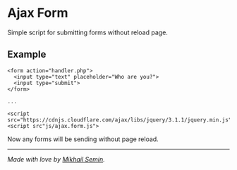# Ajax Form

Simple script for submitting forms without reload page.

## Example

```
<form action="handler.php">
  <input type="text" placeholder="Who are you?">
  <input type="submit">
</form>

...

<script src="https://cdnjs.cloudflare.com/ajax/libs/jquery/3.1.1/jquery.min.js">
<script src"js/ajax.form.js">
```

Now any forms will be sending without page reload.

_________

*Made with love by [Mikhail Semin](http://bifot.ru).*